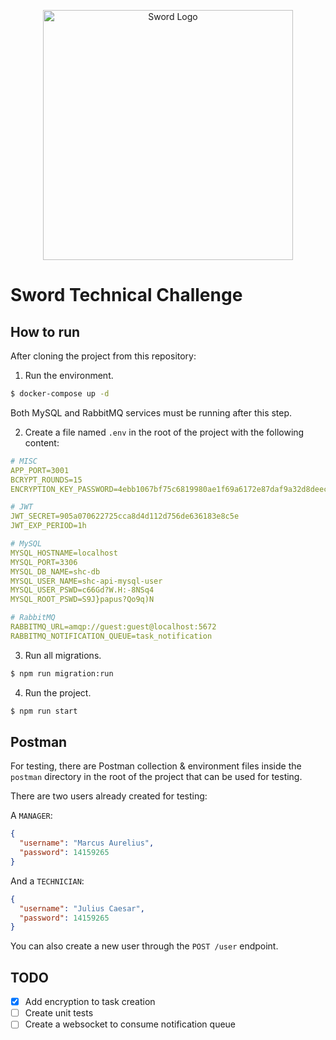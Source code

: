 <p align="center">
  <img
    src="https://upload.wikimedia.org/wikipedia/commons/thumb/e/e3/Sword-logo-blue.svg/2880px-Sword-logo-blue.svg.png"
    width="400"
    alt="Sword Logo" />
</p>

# Sword Technical Challenge

## How to run
After cloning the project from this repository:

1. Run the environment.
```bash
$ docker-compose up -d
```
Both MySQL and RabbitMQ services must be running after this step.

2. Create a file named `.env` in the root of the project with the following
content:
```YAML
# MISC
APP_PORT=3001
BCRYPT_ROUNDS=15
ENCRYPTION_KEY_PASSWORD=4ebb1067bf75c6819980ae1f69a6172e87daf9a32d8deec00f30d35a6ecbe34a

# JWT
JWT_SECRET=905a070622725cca8d4d112d756de636183e8c5e
JWT_EXP_PERIOD=1h

# MySQL
MYSQL_HOSTNAME=localhost
MYSQL_PORT=3306
MYSQL_DB_NAME=shc-db
MYSQL_USER_NAME=shc-api-mysql-user
MYSQL_USER_PSWD=c66Gd?W.H:-8NSq4
MYSQL_ROOT_PSWD=S9J}papus?Qo9q)N

# RabbitMQ
RABBITMQ_URL=amqp://guest:guest@localhost:5672
RABBITMQ_NOTIFICATION_QUEUE=task_notification

```

3. Run all migrations.
```bash
$ npm run migration:run
```

4. Run the project.
```bash
$ npm run start
```

## Postman
For testing, there are Postman collection & environment files inside the
`postman` directory in the root of the project that can be used for testing.

There are two users already created for testing:

A `MANAGER`:
```JSON
{
  "username": "Marcus Aurelius",
  "password": 14159265
}
```

And a `TECHNICIAN`:
```JSON
{
  "username": "Julius Caesar",
  "password": 14159265
}
```

You can also create a new user through the `POST /user` endpoint.

## TODO

- [x] Add encryption to task creation
- [ ] Create unit tests
- [ ] Create a websocket to consume notification queue

